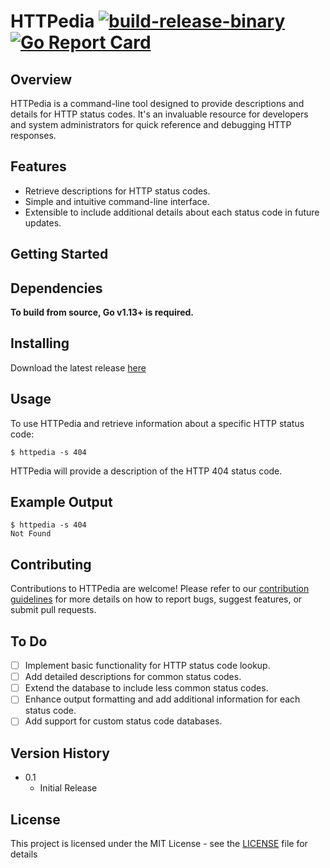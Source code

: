 # HTTPedia [![build-release-binary](https://github.com/rnemeth90/HTTPedia/actions/workflows/build.yaml/badge.svg)](https://github.com/rnemeth90/HTTPedia/actions/workflows/build.yaml) [![Go Report Card](https://goreportcard.com/badge/github.com/rnemeth90/HTTPedia/)](https://goreportcard.com/report/github.com/rnemeth90/HTTPedia/)

## Overview
HTTPedia is a command-line tool designed to provide descriptions and details for HTTP status codes. It's an invaluable resource for developers and system administrators for quick reference and debugging HTTP responses.

## Features
- Retrieve descriptions for HTTP status codes.
- Simple and intuitive command-line interface.
- Extensible to include additional details about each status code in future updates.

## Getting Started

## Dependencies
**To build from source, Go v1.13+ is required.**

## Installing
Download the latest release [here](https://github.com/rnemeth90/HTTPedia/releases)

## Usage
To use HTTPedia and retrieve information about a specific HTTP status code:
```
$ httpedia -s 404
```
HTTPedia will provide a description of the HTTP 404 status code.

## Example Output
```
$ httpedia -s 404
Not Found
```

## Contributing
Contributions to HTTPedia are welcome! Please refer to our [contribution guidelines](CONTRIBUTING.md) for more details on how to report bugs, suggest features, or submit pull requests.

## To Do
- [ ] Implement basic functionality for HTTP status code lookup.
- [ ] Add detailed descriptions for common status codes.
- [ ] Extend the database to include less common status codes.
- [ ] Enhance output formatting and add additional information for each status code.
- [ ] Add support for custom status code databases.

## Version History
* 0.1
    * Initial Release

## License
This project is licensed under the MIT License - see the [LICENSE](LICENSE.md) file for details
